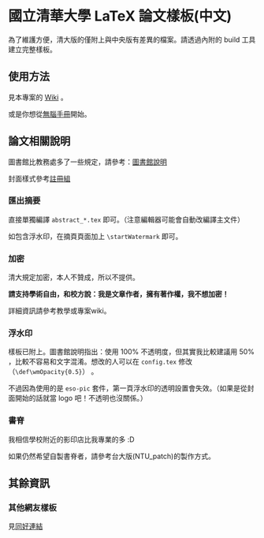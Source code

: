 # 國立清華大學 LaTeX 論文樣板(中文)
為了維護方便，清大版的僅附上與中央版有差異的檔案。請透過內附的 build 工具建立完整樣板。

## 使用方法
見本專案的 [Wiki](https://github.com/sppmg/TW_Thesis_Template/wiki) 。

或是你想從[無腦手冊](https://github.com/sppmg/TW_Thesis_Template/wiki/%E7%84%A1%E8%85%A6%E6%89%8B%E5%86%8A)開始。

## 論文相關說明

圖書館比教務處多了一些規定，請參考：[圖書館說明](http://www.lib.nthu.edu.tw/ETD/doc3.htm)

封面樣式參考[註冊組](http://registra.web.nthu.edu.tw/files/13-1086-5155.php)

### 匯出摘要

直接單獨編譯 `abstract_*.tex` 即可。（注意編輯器可能會自動改編譯主文件）

如包含浮水印，在摘頁頁面加上 `\startWatermark` 即可。

### 加密
清大規定加密，本人不贊成，所以不提供。

**請支持學術自由，和校方說：我是文章作者，擁有著作權，我不想加密！**

詳細資訊請參考教學或專案wiki。

### 浮水印

樣板已附上。圖書館說明指出：使用 100% 不透明度，但其實我比較建議用 50% ，比較不容易和文字混淆。想改的人可以在 `config.tex` 修改（`\def\wmOpacity{0.5}`） 。

不過因為使用的是 `eso-pic` 套件，第一頁浮水印的透明設置會失效。（如果是從封面開始的話就當 logo 吧！不透明也沒關係。）

### 書脊
我相信學校附近的影印店比我專業的多 :D 

如果仍然希望自製書脊者，請參考台大版(NTU_patch)的製作方式。

## 其餘資訊
### 其他網友樣板
見[同好連結](https://github.com/sppmg/TW_Thesis_Template/wiki/%E5%90%8C%E5%A5%BD%E9%80%A3%E7%B5%90)
